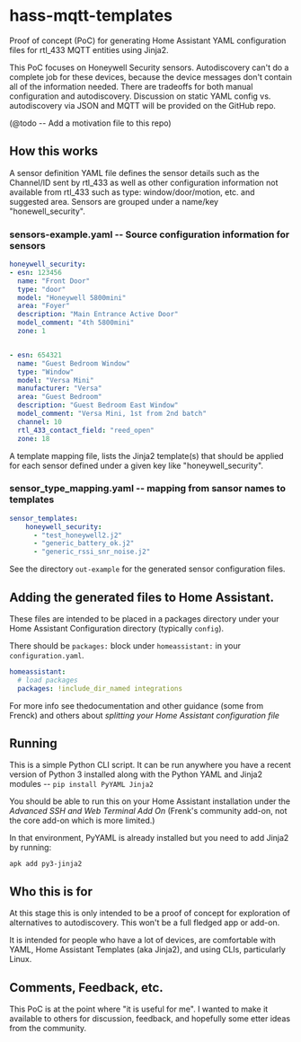 # hass-mqtt-templates

Proof of concept (PoC) for generating Home Assistant YAML configuration files for 
rtl_433 MQTT entities using Jinja2.

This PoC focuses on Honeywell Security sensors. Autodiscovery can't do a 
complete job for these devices, because the device messages don't contain all of
the information needed. There are tradeoffs for both manual configuration and 
autodiscovery. Discussion on static YAML config vs. autodiscovery via
JSON and MQTT will be provided on the GitHub repo.  

(@todo -- Add a motivation file to this repo)

## How this works

A sensor definition YAML file defines the sensor details such as the Channel/ID
sent by rtl_433 as well as other configuration information not available from
rtl_433 such as type: window/door/motion, etc. and suggested area. Sensors are
grouped under a name/key "honewell_security".

### sensors-example.yaml -- Source configuration information for sensors
```yaml
honeywell_security:
- esn: 123456
  name: "Front Door"
  type: "door"
  model: "Honeywell 5800mini"
  area: "Foyer"
  description: "Main Entrance Active Door"
  model_comment: "4th 5800mini"
  zone: 1


- esn: 654321
  name: "Guest Bedroom Window"
  type: "Window"
  model: "Versa Mini"
  manufacturer: "Versa"
  area: "Guest Bedroom"
  description: "Guest Bedroom East Window"
  model_comment: "Versa Mini, 1st from 2nd batch"
  channel: 10
  rtl_433_contact_field: "reed_open"
  zone: 18
```

A template mapping file, lists the Jinja2 template(s) that should be applied for
each sensor defined under a given key like "honeywell_security".

### sensor_type_mapping.yaml -- mapping from sansor names to templates

```yaml
sensor_templates:
    honeywell_security:
      - "test_honeywell2.j2"
      - "generic_battery_ok.j2"
      - "generic_rssi_snr_noise.j2"
```

See the directory `out-example` for the generated sensor configuration files.

## Adding the generated files to Home Assistant.

These files are intended to be placed in a packages directory under your 
Home Assistant Configuration directory (typically `config`).  

There should be `packages:` block under `homeassistant:` in your
`configuration.yaml`.

```yaml
homeassistant:
  # load packages
  packages: !include_dir_named integrations
```

For more info see thedocumentation and other guidance (some from Frenck) and 
others about _splitting your Home Assistant configuration file_

## Running

This is a simple Python CLI script. It can be run anywhere you have a recent
version of Python 3 installed along with the Python YAML and Jinja2 modules -- 
`pip install PyYAML Jinja2` 

You should be able to run this on your Home Assistant installation under the
_Advanced SSH and Web Terminal Add On_  (Frenk's community add-on, not the core
add-on which is more limited.)

In that environment, PyYAML is already installed but you need to add Jinja2 by running:

`apk add py3-jinja2`

## Who this is for

At this stage this is only intended to be a proof of concept for exploration
of alternatives to autodiscovery. This won't be a full fledged app or add-on.

It is intended for people who have a lot of devices, are comfortable with YAML,
Home Assistant Templates (aka Jinja2), and using CLIs, particularly Linux.

## Comments, Feedback, etc.

This PoC is at the point where "it is useful for me". I wanted to make it
available to others for discussion, feedback, and hopefully some etter ideas
from the community.

